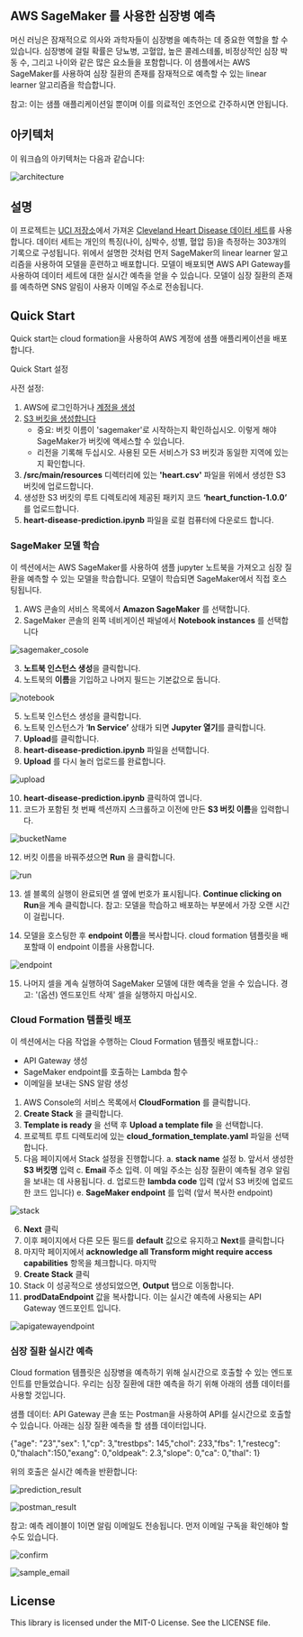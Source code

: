 ## AWS SageMaker 를 사용한 심장병 예측 

머신 러닝은 잠재적으로 의사와 과학자들이 심장병을 예측하는 데 중요한 역할을 할 수 있습니다. 심장병에 걸릴 확률은 당뇨병, 고혈압, 높은 콜레스테롤, 비정상적인 심장 박동 수, 그리고 나이와 같은 많은 요소들을 포함합니다. 이 샘플에서는 AWS SageMaker를 사용하여 심장 질환의 존재를 잠재적으로 예측할 수 있는 linear learner 알고리즘을 학습합니다.

참고: 이는 샘플 애플리케이션일 뿐이며 이를 의료적인 조언으로 간주하시면 안됩니다.

## 아키텍처

이 워크숍의 아키텍처는 다음과 같습니다:

![architecture](heart-disease-predictor/src/main/resources/images/architecture.png)

## 설명

이 프로젝트는 [UCI 저장소](https://archive.ics.uci.edu/ml/datasets/Heart+Disease)에서 가져온 [Cleveland Heart Disease 데이터 세트](https://archive.ics.uci.edu/ml/machine-learning-databases/heart-disease/cleveland.data)를 사용합니다. 데이터 세트는 개인의 특징(나이, 심박수, 성별, 혈압 등)을 측정하는 303개의 기록으로 구성됩니다. 위에서 설명한 것처럼 먼저 SageMaker의 linear learner 알고리즘을 사용하여 모델을 훈련하고 배포합니다. 모델이 배포되면 AWS API Gateway를 사용하여 데이터 세트에 대한 실시간 예측을 얻을 수 있습니다. 모델이 심장 질환의 존재를 예측하면 SNS 알림이 사용자 이메일 주소로 전송됩니다.



## Quick Start

Quick start는 cloud formation을 사용하여 AWS 계정에 샘플 애플리케이션을 배포합니다.

Quick Start 설정

사전 설정:
1.	AWS에 로그인하거나 [계정을 생성](https://us-west-2.console.aws.amazon.com)
2.	[S3 버킷을 생성합니다](https://docs.aws.amazon.com/AmazonS3/latest/gsg/CreatingABucket.html)
      - 중요: 버킷 이름이 'sagemaker'로 시작하는지 확인하십시오. 이렇게 해야 SageMaker가 버킷에 액세스할 수 있습니다.
      - 리전을 기록해 두십시오. 사용된 모든 서비스가 S3 버킷과 동일한 지역에 있는지 확인합니다.
5.	**/src/main/resources** 디렉터리에 있는 **'heart.csv'** 파일을 위에서 생성한 S3 버킷에 업로드합니다.
6.	생성한 S3 버킷의 루트 디렉토리에 제공된 패키지 코드 **‘heart_function-1.0.0’** 를 업로드합니다.
7. **heart-disease-prediction.ipynb** 파일을 로컬 컴퓨터에 다운로드 합니다.

### SageMaker 모델 학습
이 섹션에서는 AWS SageMaker를 사용하여 샘플 jupyter 노트북을 가져오고 심장 질환을 예측할 수 있는 모델을 학습합니다. 모델이 학습되면 SageMaker에서 직접 호스팅됩니다.

1.	AWS 콘솔의 서비스 목록에서 **Amazon SageMaker** 를 선택합니다.
2.	SageMaker 콘솔의 왼쪽 네비게이션 패널에서 **Notebook instances** 를 선택합니다

 ![sagemaker_cosole](heart-disease-predictor/src/main/resources/images/sageMakerConsole.png)

3.	**노트북 인스턴스 생성**을 클릭합니다.
4.	노트북의 **이름**을 기입하고 나머지 필드는 기본값으로 둡니다.

![notebook](heart-disease-predictor/src/main/resources/images/createingNotebook.png)

5.	노트북 인스턴스 생성을 클릭합니다.
6.	노트북 인스턴스가 ‘**In Service’** 상태가 되면 **Jupyter 열기**를 클릭합니다.
7.	**Upload**를 클릭합니다.
8.	**heart-disease-prediction.ipynb** 파일을 선택합니다.
9.	**Upload** 를 다시 눌러 업로드를 완료합니다.

![upload](heart-disease-predictor/src/main/resources/images/uploadingNotebook.png)

10.	**heart-disease-prediction.ipynb** 클릭하여 엽니다.
11.	코드가 포함된 첫 번째 섹션까지 스크롤하고 이전에 만든 **S3 버킷 이름**을 입력합니다.

![bucketName](heart-disease-predictor/src/main/resources/images/bucketName.png)

12.	버킷 이름을 바꿔주셨으면 **Run** 을 클릭합니다.

![run](heart-disease-predictor/src/main/resources/images/runningSageMaker.png)

13.	셀 블록의 실행이 완료되면 셀 옆에 번호가 표시됩니다. **Continue clicking on Run**을 계속 클릭합니다.
참고: 모델을 학습하고 배포하는 부분에서 가장 오랜 시간이 걸립니다.

14.  모델을 호스팅한 후 **endpoint 이름**을 복사합니다. cloud formation 템플릿을 배포할때 이 endpoint 이름을 사용합니다.

![endpoint](heart-disease-predictor/src/main/resources/images/sageMakerEndpoint.png)

15.	나머지 셀을 계속 실행하여 SageMaker 모델에 대한 예측을 얻을 수 있습니다.
      경고: '(옵션) 엔드포인트 삭제' 셀을 실행하지 마십시오.

### Cloud Formation 템플릿 배포

이 섹션에서는 다음 작업을 수행하는 Cloud Formation 템플릿 배포합니다.:
- API Gateway 생성
- SageMaker endpoint를 호출하는 Lambda 함수
- 이메일을 보내는 SNS 알람 생성

1.	AWS Console의 서비스 목록에서 **CloudFormation** 를 클릭합니다.
2.	**Create Stack** 을 클릭합니다.
3.	**Template is ready** 을 선택 후 **Upload a template file** 을 선택합니다.
4.	프로젝트 루트 디렉토리에 있는 **cloud_formation_template.yaml** 파일을 선택합니다.
5.	다음 페이지에서 Stack 설정을 진행합니다.
   a.	**stack name** 설정
   b.	앞서서 생성한 **S3 버킷명** 입력
   c.	**Email** 주소 입력. 이 메일 주소는 심장 질환이 예측될 경우 알림을 보내는 데 사용됩니다.
   d.	업로드한 **lambda code** 입력 (앞서 S3 버킷에 업로드한 코드 입니다)
   e.	**SageMaker endpoint** 를 입력 (앞서 복사한 endpoint)

![stack](heart-disease-predictor/src/main/resources/images/cloudformationStack.png)

6.	**Next** 클릭
7.	이후 페이지에서 다른 모든 필드를 **default** 값으로 유지하고 **Next**를 클릭합니다
8.	마지막 페이지에서 **acknowledge all Transform might require access capabilities** 항목을 체크합니다. 마지막 
9.	**Create Stack** 클릭
10. Stack 이 성공적으로 생성되었으면, **Output** 탭으로 이동합니다.
11. **prodDataEndpoint** 값을 복사합니다. 이는 실시간 예측에 사용되는 API Gateway 엔드포인트 입니다.

![apigatewayendpoint](heart-disease-predictor/src/main/resources/images/apiGatewayEndpoint.png)


### 심장 질환 실시간 예측

Cloud formation 템플릿은 심장병을 예측하기 위해 실시간으로 호출할 수 있는 엔드포인트를 만들었습니다. 우리는 심장 질환에 대한 예측을 하기 위해 아래의 샘플 데이터를 사용할 것입니다.

샘플 데이터:
API Gateway 콘솔 또는 Postman을 사용하여 API를 실시간으로 호출할 수 있습니다. 아래는 심장 질환 예측을 할 샘플 데이터입니다.

{"age": "23","sex": 1,"cp": 3,"trestbps": 145,"chol": 233,"fbs": 1,"restecg": 0,"thalach":150,"exang": 0,"oldpeak": 2.3,"slope": 0,"ca": 0,"thal": 1}

위의 호출은 실시간 예측을 반환합니다:

 ![prediction_result](heart-disease-predictor/src/main/resources/images/curlResult.png)
 
 ![postman_result](heart-disease-predictor/src/main/resources/images/postmanResult.png)


참고: 예측 레이블이 1이면 알림 이메일도 전송됩니다. 먼저 이메일 구독을 확인해야 할 수도 있습니다.

![confirm](heart-disease-predictor/src/main/resources/images/confirmSubscription.png)

![sample_email](heart-disease-predictor/src/main/resources/images/sampleEmail.png)


## License

This library is licensed under the MIT-0 License. See the LICENSE file.

